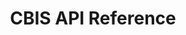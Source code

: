 ---
title: CBIS API Reference

language_tabs:
  - shell
  - javascript

toc_footers:
  - <a href='https://support.citybreak.com/'>Citybreak Support</a> 
  - <a href='https://github.com/tripit/slate'>Documentation Powered by Slate</a>

includes:
  - intro
  - auth
  - rawattribute
  - rawpoi
  - rawgeo
  - rawcategory
  - rawproduct
  - rawarena
  - errors

search: true
---